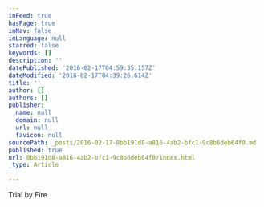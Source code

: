 ```yaml
---
inFeed: true
hasPage: true
inNav: false
inLanguage: null
starred: false
keywords: []
description: ''
datePublished: '2016-02-17T04:59:35.157Z'
dateModified: '2016-02-17T04:39:26.614Z'
title: ''
author: []
authors: []
publisher:
  name: null
  domain: null
  url: null
  favicon: null
sourcePath: _posts/2016-02-17-8bb191d8-a816-4ab2-bfc1-9c8b6deb64f0.md
published: true
url: 8bb191d8-a816-4ab2-bfc1-9c8b6deb64f0/index.html
_type: Article

---
```

Trial by Fire